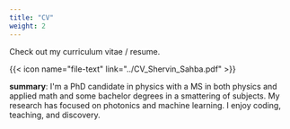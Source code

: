 ```yaml
---
title: "CV"
weight: 2
---
```


Check out my curriculum vitae / resume. 

{{< icon name="file-text" link="../CV_Shervin_Sahba.pdf" >}}

**summary**: I'm a PhD candidate in physics with a MS in both physics and applied math and some bachelor degrees in a smattering of subjects. My research has focused on photonics and machine learning. I enjoy coding, teaching, and discovery.
